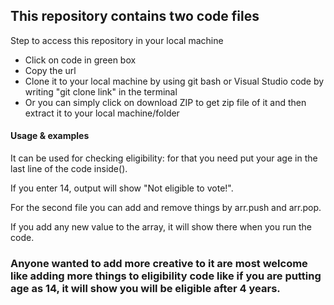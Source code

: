 <h2>This repository contains two code files</h2>
<p>Step to access this repository in your local machine</p>
<ul><li>Click on code in green box</li>
<li>Copy the url</li>
<li>Clone it to your local machine by using git bash or Visual Studio code by writing "git clone link" in the terminal</li>
<li>Or you can simply click on download ZIP to get zip file of it and then extract it to your local machine/folder</li></ul>
<h4>Usage & examples</h4>
<p>It can be used for checking eligibility: for that you need put your age in the last line of the code inside().</p>
<p>If you enter 14, output will show "Not eligible to vote!".</p>
<p>For the second file you can add and remove things by arr.push and arr.pop.</p>
<p>If you add any new value to the array, it will show there when you run the code.</p>
<h3>Anyone wanted to add more creative to it are most welcome like adding more things to eligibility code like if you are putting age as 14, it will show you will be eligible after 4 years.</h3>
